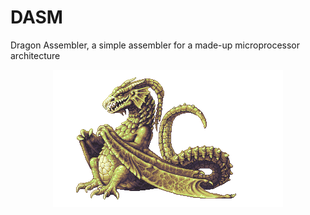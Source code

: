 # DASM
Dragon Assembler, a simple assembler for a made-up microprocessor architecture

<p align="center">
  <img src="https://raw.githubusercontent.com/mertyildiran/DASM/master/docs/img/dasm.gif" alt="Dragon Assembler"/>
</p>
